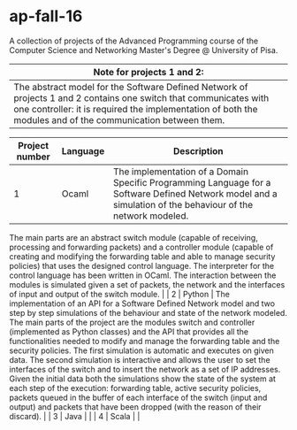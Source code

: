 # ap-fall-16
A collection of projects of the Advanced Programming course of the Computer Science and Networking Master's Degree @ University of Pisa.

| <b>Note for projects 1 and 2:</b> |
| --------------------------------- |
| The abstract model for the Software Defined Network of projects 1 and 2 contains one switch that communicates with one controller: it is required the implementation of both the modules and of the communication between them. |

| <b>Project number</b> | <b>Language</b> | <b>Description</b> |
| ---------- | ----------------------- | ----------- |
| 1 | Ocaml | The implementation of a Domain Specific Programming Language for a Software Defined Network model and a simulation of the behaviour of the network modeled.
The main parts are an abstract switch module (capable of receiving, processing and forwarding packets) and a controller module (capable of creating and modifying the forwarding table and able to manage security policies) that uses the designed control language. The interpreter for the control language has been written in OCaml. 
The interaction between the modules is simulated given a set of packets, the network and the interfaces of input and output of the switch module. |
| 2 | Python | The implementation of an API for a Software Defined Network model and two step by step simulations of the behaviour and state of the network modeled.
The main parts of the project are the modules switch and controller (implemented as Python classes) and the API that provides all the functionalities needed to modify and manage the forwarding table and the security policies.
The first simulation is automatic and executes on given data. The second simulation is interactive and allows the user to set the interfaces of the switch and to insert the network as a set of IP addresses. Given the initial data both the simulations show the state of the system at each step of the execution: forwarding table, active security policies, packets queued in the buffer of each interface of the switch (input and output) and packets that have been dropped (with the reason of their discard). |
| 3 | Java |  |
| 4 | Scala |  |
